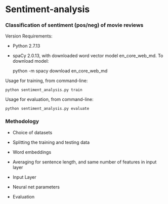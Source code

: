 # Sentiment-analysis

### Classification of sentiment (pos/neg) of movie reviews

Version Requirements:

- Python 2.7.13
- spaCy 2.0.13, with downloaded word vector model en_core_web_md. To download model:

    
    python -m spacy download en_core_web_md

Usage for training, from command-line:

    python sentiment_analysis.py train
    
Usage for evaluation, from command-line:

    python sentiment_analysis.py evaluate

### Methodology

- Choice of datasets

- Splitting the training and testing data

- Word embeddings

- Averaging for sentence length, and same number of features in input layer

- Input Layer

- Neural net parameters

- Evaluation



